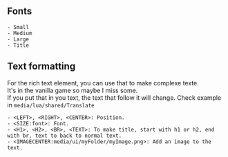 ## Fonts
```
- Small
- Medium
- Large
- Title
```

## Text formatting
For the rich text element, you can use that to make complexe texte.  
It's in the vanilla game so maybe I miss some.  
If you put that in you text, the text that follow it will change. 
Check example in `media/lua/shared/Translate`  
```
- <LEFT>, <RIGHT>, <CENTER>: Position.
- <SIZE:font>: Font.
- <H1>, <H2>, <BR>, <TEXT>: To make title, start with h1 or h2, end with br, text to back to normal text.
- <IMAGECENTER:media/ui/myFolder/myImage.png>: Add an image to the text.
```
